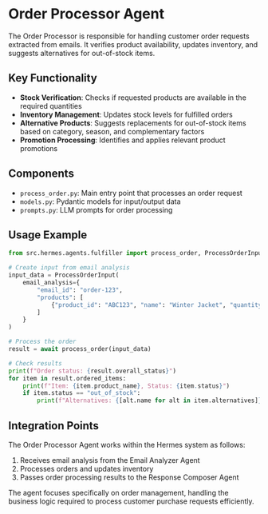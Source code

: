 # Order Processor Agent

The Order Processor is responsible for handling customer order requests extracted from emails. It verifies product availability, updates inventory, and suggests alternatives for out-of-stock items.

## Key Functionality

- **Stock Verification**: Checks if requested products are available in the required quantities
- **Inventory Management**: Updates stock levels for fulfilled orders
- **Alternative Products**: Suggests replacements for out-of-stock items based on category, season, and complementary factors
- **Promotion Processing**: Identifies and applies relevant product promotions

## Components

- `process_order.py`: Main entry point that processes an order request
- `models.py`: Pydantic models for input/output data
- `prompts.py`: LLM prompts for order processing

## Usage Example

```python
from src.hermes.agents.fulfiller import process_order, ProcessOrderInput

# Create input from email analysis
input_data = ProcessOrderInput(
    email_analysis={
        "email_id": "order-123",
        "products": [
            {"product_id": "ABC123", "name": "Winter Jacket", "quantity": 2}
        ]
    }
)

# Process the order
result = await process_order(input_data)

# Check results
print(f"Order status: {result.overall_status}")
for item in result.ordered_items:
    print(f"Item: {item.product_name}, Status: {item.status}")
    if item.status == "out_of_stock":
        print(f"Alternatives: {[alt.name for alt in item.alternatives]}")
```

## Integration Points

The Order Processor Agent works within the Hermes system as follows:

1. Receives email analysis from the Email Analyzer Agent
2. Processes orders and updates inventory
3. Passes order processing results to the Response Composer Agent

The agent focuses specifically on order management, handling the business logic required to process customer purchase requests efficiently. 